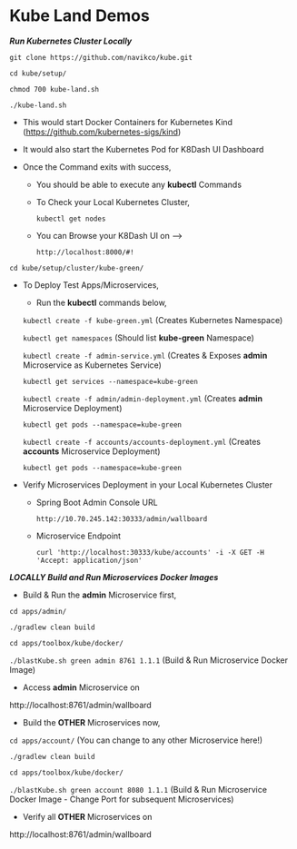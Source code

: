 # Kube Land Demos

_**Run Kubernetes Cluster Locally**_

`git clone https://github.com/navikco/kube.git`

`cd kube/setup/`

`chmod 700 kube-land.sh`

`./kube-land.sh    `

- This would start Docker Containers for Kubernetes Kind (https://github.com/kubernetes-sigs/kind)

- It would also start the Kubernetes Pod for K8Dash UI Dashboard

- Once the Command exits with success,
    - You should be able to execute any **kubectl** Commands
    
    - To Check your Local Kubernetes Cluster,
    
        `kubectl get nodes`
     
    - You can Browse your K8Dash UI on --> 
    
        `http://localhost:8000/#!`

`cd kube/setup/cluster/kube-green/`

- To Deploy Test Apps/Microservices,
    - Run the **kubectl** commands below,
    
    `kubectl create -f kube-green.yml`   (Creates Kubernetes Namespace)
          
    `kubectl get namespaces`  (Should list **kube-green** Namespace)
    
    `kubectl create -f admin-service.yml`  (Creates & Exposes **admin** Microservice as Kubernetes Service)
    
    `kubectl get services --namespace=kube-green`
    
    `kubectl create -f admin/admin-deployment.yml`  (Creates **admin** Microservice Deployment)
    
    `kubectl get pods --namespace=kube-green`
    
    `kubectl create -f accounts/accounts-deployment.yml`  (Creates **accounts** Microservice Deployment)
    
    `kubectl get pods --namespace=kube-green`

- Verify Microservices Deployment in your Local Kubernetes Cluster

    - Spring Boot Admin Console URL 
    
        `http://10.70.245.142:30333/admin/wallboard`
        
    - Microservice Endpoint
     
        `curl 'http://localhost:30333/kube/accounts' -i -X GET -H 'Accept: application/json'`



_**LOCALLY Build and Run Microservices Docker Images**_

- Build & Run the **admin** Microservice first,
    
`cd apps/admin/`

`./gradlew clean build`

`cd apps/toolbox/kube/docker/`

`./blastKube.sh green admin 8761 1.1.1` (Build & Run Microservice Docker Image)

- Access **admin** Microservice on 
 
http://localhost:8761/admin/wallboard

 
- Build the **OTHER** Microservices now,

   
`cd apps/account/`  (You can change to any other Microservice here!)

`./gradlew clean build`

`cd apps/toolbox/kube/docker/`

`./blastKube.sh green account 8080 1.1.1` (Build & Run Microservice Docker Image - Change Port for subsequent Microservices)

- Verify all **OTHER** Microservices on 
 
http://localhost:8761/admin/wallboard
